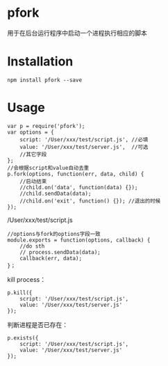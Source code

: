 # pfork
用于在后台运行程序中启动一个进程执行相应的脚本

# Installation

	npm install pfork --save
	
# Usage
	var p = require('pfork');
	var options = {
		script: '/User/xxx/test/script.js', //必填
		value: '/User/xxx/test/server.js',  //可选
		//其它字段
	};
	//会根据script和value自动去重
	p.fork(options, function(err, data, child) {
		//启动结束
		//child.on('data', function(data) {});
		//child.sendData(data);
		//child.on('exit', function() {}); //退出的时候
	});
	
/User/xxx/test/script.js

	//options与fork的options字段一致
	module.exports = function(options, callback) {
		//do sth
		// process.sendData(data);
		callback(err, data);
	}；
	
kill process：

	p.kill({
		script: '/User/xxx/test/script.js',
		value: '/User/xxx/test/server.js'
	});
	
判断进程是否已存在：

	p.exists({
		script: '/User/xxx/test/script.js',
		value: '/User/xxx/test/server.js'
	});

	